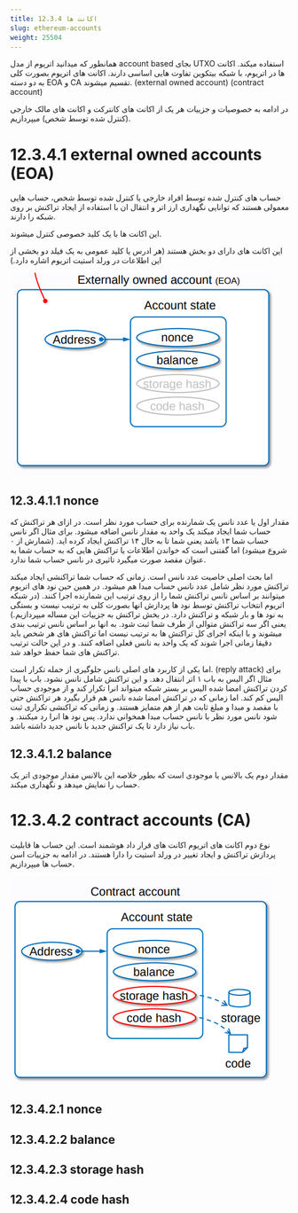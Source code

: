 ```yaml
---
title: 12.3.4 اکانت ها
slug: ethereum-accounts
weight: 25504
---
```


همانطور که میدانید اتریوم از مدل account based  بجای UTXO استفاده میکند.
اکانت ها در اتریوم، با شبکه بیتکوین تفاوت هایی اساسی دارند. اکانت های اتریوم بصورت کلی به دو دسته EOA و CA تقسیم میشوند.
(external owned account) (contract account)

در ادامه به خصوصیات و جزییات هر یک از اکانت های کانترکت و اکانت های مالک خارجی (کنترل شده توسط شخص) میپردازیم.

# 12.3.4.1 external owned accounts (EOA)

حساب های کنترل شده توسط افراد خارجی یا کنترل شده توسط شخص، حساب هایی معمولی هستند که توانایی نگهداری ارز اتر و انتقال ان با استفاده از ایجاد تراکنش بر روی شبکه را دارند.

این اکانت ها با یک کلید خصوصی کنترل میشوند.

این اکانت های دارای دو بخش هستند (هر ادرس یا کلید عمومی به یک فیلد دو بخشی از این اطلاعات در ورلد استیت اتریوم اشاره دارد.)

![EOA](../../../assets/img/content/chapter-12/EOA.png)

## 12.3.4.1.1 nonce

 مقدار اول یا عدد نانس یک شمارنده برای حساب مورد نظر است. در ازای هر تراکنش که حساب شما ایجاد میکند یک واحد به مقدار نانس اضافه میشود. برای مثال اگر نانس حساب شما  ۱۳ باشد یعنی شما تا به حال ۱۴ تراکنش ایجاد کرده اید. (شمارش از ۰ شروع میشود) اما گفتنی است که خواندن اطلاعات یا تراکنش هایی که به حساب شما به عنوان مقصد صورت میگیرد تاثیری در نانس حساب شما ندارد.

 اما بحث اصلی خاصیت عدد نانس است. زمانی که حساب شما تراکنشی ایجاد میکند تراکنش مورد نظر شامل عدد نانس حساب مبدا هم میشود. در همین حین نود های اتریوم میتوانند بر اساس نانس تراکنش شما را از روی ترتیب این شمارنده اجرا کنند. (در شبکه اتریوم انتخاب تراکنش توسط نود ها پردازش انها بصورت کلی به ترتیب نیست و بستگی به نود ها و بار شبکه و تراکنش دارد. در بخش تراکنش به جزییات این مساله میپردازیم.) یعنی اگر سه تراکنش متوالی از طرف شما ثبت شود. به انها بر اساس نانس ترتیب بندی میشوند و با اینکه اجرای کل تراکنش ها به ترتیب نیست اما تراکنش های هر شخص باید دقیقا زمانی اجرا شوند که یک واحد به نانس فعلی اضافه کنند. و در این حالت ترتیب تراکنش های شما حفظ خواهد شد.

 اما یکی از کاربرد های اصلی نانس جلوگیری از حمله تکرار است. (reply attack) برای مثال اگر الیس به باب ۱ اتر انتقال دهد. و این تراکنش شامل نانس نشود. باب با پیدا کردن تراکنش امضا شده الیس بر بستر شبکه میتواند انرا تکرار کند و از موجودی حساب الیس کم کند. اما زمانی که در تراکنش امضا شده نانس هم قرار بگیرد هر تراکنش حتی با مقصد و مبدا و مبلغ ثابت هم از هم متمایز هستند. و زمانی که تراکنشی تکراری ثبت شود نانس مورد نظر با نانس حساب مبدا همخوانی ندارد. پس نود ها انرا رد میکنند. و باب نیاز دارد تا یک تراکنش جدید با نانس جدید داشته باشد.

## 12.3.4.1.2 balance

مقدار دوم یک بالانس یا موجودی است که بطور خلاصه این بالانس مقدار موجودی اتر یک حساب را نمایش میدهد و نگهداری میکند.


# 12.3.4.2 contract accounts (CA)

نوع دوم اکانت های اتریوم اکانت های قرار داد هوشمند است. این حساب ها قابلیت پردازش تراکنش و ایجاد تغییر در ورلد استیت را دارا هستند.
در ادامه به جزییات اسن حساب ها میپردازیم.

![CA](../../../assets/img/content/chapter-12/CA.png)

## 12.3.4.2.1 nonce
## 12.3.4.2.2 balance
## 12.3.4.2.3 storage hash
## 12.3.4.2.4 code hash